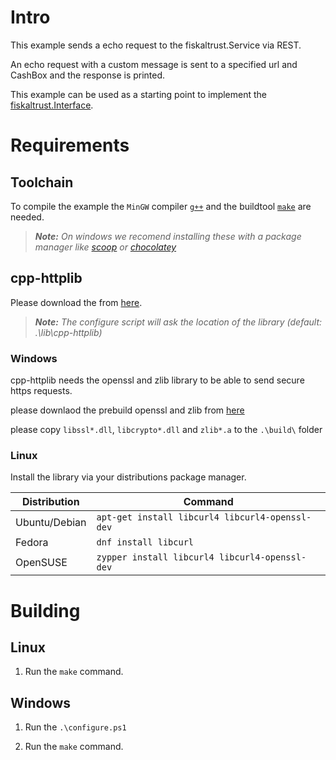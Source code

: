 # Intro

This example sends a echo request to the fiskaltrust.Service via REST.

An echo request with a custom message is sent to a specified url and CashBox and the response is printed.

This example can be used as a starting point to implement the [fiskaltrust.Interface](https://github.com/fiskaltrust/interface-doc).

# Requirements

## Toolchain

To compile the example the `MinGW` compiler [`g++`](http://www.mingw.org/) and the buildtool [`make`](https://www.gnu.org/software/make/) are needed.

> _**Note:** On windows we recomend installing these with a package manager like [scoop](https://scoop.sh/) or [chocolatey](https://chocolatey.org/)_

## cpp-httplib

Please download the from [here](https://github.com/yhirose/cpp-httplib).

> _**Note:** The configure script will ask the location of the library (default: .\lib\cpp-httplib)_

### Windows

cpp-httplib needs the openssl and zlib library to be able to send secure https requests.

please downlaod the prebuild openssl and zlib from [here](https://curl.haxx.se/windows/)

please copy `libssl*.dll`, `libcrypto*.dll` and `zlib*.a` to the `.\build\` folder

### Linux

Install the library via your distributions package manager.

| Distribution  | Command                    |
|---------------|----------------------------|
| Ubuntu/Debian | `apt-get install libcurl4 libcurl4-openssl-dev` |
| Fedora        | `dnf install libcurl`                           |
| OpenSUSE      | `zypper install libcurl4 libcurl4-openssl-dev`  |

# Building

## Linux

  1. Run the `make` command.

## Windows

  1. Run the `.\configure.ps1`

  2. Run the `make` command.
